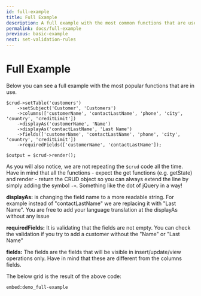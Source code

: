 ```yaml
---
id: full-example
title: Full Example
description: A full example with the most common functions that are used with Grocery CRUD. 
permalink: docs/full-example
previous: basic-example
next: set-validation-rules
---
```


# Full Example

Below you can see a full example with the most popular functions that are in use.

<pre><code class="language-php">$crud->setTable('customers')
    ->setSubject('Customer', 'Customers')
    ->columns(['customerName', 'contactLastName', 'phone', 'city', 'country', 'creditLimit'])
    ->displayAs('customerName', 'Name')
    ->displayAs('contactLastName', 'Last Name')
    ->fields(['customerName', 'contactLastName', 'phone', 'city', 'country', 'creditLimit'])
    ->requiredFields(['customerName', 'contactLastName']);

$output = $crud->render();</code></pre>

As you will also notice, we are not repeating the <code>$crud</code> code all the time. Have in mind that all the functions - expect the get functions (e.g. getState) and render - return the CRUD object so you can always extend the line by simply adding the symbol <code>-&gt;</code>. Something like the dot of jQuery in a way!

<strong>displayAs:</strong> is changing the field name to a more readable string. For example instead of "contactLastName" we are replacing it with "Last Name". You are free to add your language translation at the displayAs without any issue

<strong>requiredFields:</strong> It is validating that the fields are not empty. You can check the validation if you try to add a customer without the "Name" or "Last Name"

<strong>fields:</strong> The fields are the fields that will be visible in insert/update/view operations only. Have in mind that these are different from the columns fields.

The below grid is the result of the above code:

`embed:demo_full-example`